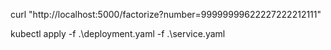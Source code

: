 curl "http://localhost:5000/factorize?number=99999999622227222212111"


kubectl apply -f .\deployment.yaml -f .\service.yaml
